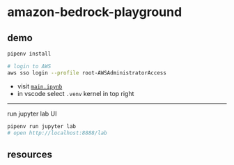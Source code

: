 # amazon-bedrock-playground

## demo

```sh
pipenv install

# login to AWS
aws sso login --profile root-AWSAdministratorAccess
```

- visit [`main.ipynb`](./main.ipynb)
- in vscode select `.venv` kernel in top right

---

run jupyter lab UI

```sh
pipenv run jupyter lab
# open http://localhost:8888/lab
```


## resources

